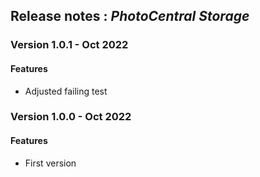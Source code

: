 ## Release notes : _PhotoCentral Storage_
### Version 1.0.1 - Oct 2022
#### Features
* Adjusted failing test
 
### Version 1.0.0 - Oct 2022
#### Features
* First version
